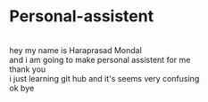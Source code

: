 # Personal-assistent
<br>
hey my name is Haraprasad Mondal
<br>
and i am going to make personal assistent for me
<br>
thank you
<br>
i just learning git hub and it's seems very confusing
<br>
ok bye
